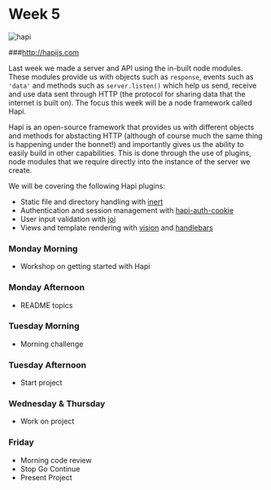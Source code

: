# Week 5
![hapi](https://qph.ec.quoracdn.net/main-thumb-t-356618-200-tihkzgsyxagidlxueumcshvyjzhncble.jpeg)

###http://hapijs.com

Last week we made a server and API using the in-built node modules. These modules provide us with objects such as `response`, events such as `'data'` and methods such as `server.listen()` which help us send, receive and use data sent through HTTP (the protocol for sharing data that the internet is built on). The focus this week will be a node framework called Hapi.

Hapi is an open-source framework that provides us with different objects and methods for abstacting HTTP (although of course much the same thing is happening under the bonnet!) and importantly gives us the ability to easily build in other capabilities. This is done through the use of plugins, node modules that we require directly into the instance of the server we create.

We will be covering the following Hapi plugins:

* Static file and directory handling with [inert](https://github.com/hapijs/inert)
* Authentication and session management with [hapi-auth-cookie](https://www.npmjs.com/package/hapi-auth-cookie)
* User input validation with [joi](https://www.npmjs.com/package/joi)
* Views and template rendering with [vision](https://www.npmjs.com/package/vision) and [handlebars](https://www.npmjs.com/package/handlebars)

### Monday Morning

+ Workshop on getting started with Hapi

### Monday Afternoon

+ README topics

### Tuesday Morning

+ Morning challenge

### Tuesday Afternoon

+ Start project

### Wednesday & Thursday

+ Work on project

### Friday

+ Morning code review
+ Stop Go Continue
+ Present Project
